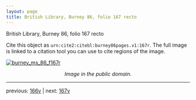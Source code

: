 ```yaml
---
layout: page
title: British Library, Burney 86, folio 167 recto
---
```


British Library, Burney 86, folio 167 recto

Cite this object as `urn:cite2:citebl:burney86pages.v1:167r`.  The full image is linked to a citation tool you can use to cite regions of the image.

[![burney_ms_86_f167r](http://www.homermultitext.org/iipsrv?IIIF=/project/homer/pyramidal/deepzoom/citebl/burney86imgs/v1/burney_ms_86_f167r.tif/full/800,/0/default.jpg)](http://www.homermultitext.org/ict2/?urn=urn:cite2:citebl:burney86imgs.v1:burney_ms_86_f167r) 

<p style="text-align: center; font-style: italic;">Image in the public domain.</p>

---

previous: [166v](../166v/) | next: [167v](../167v/)
